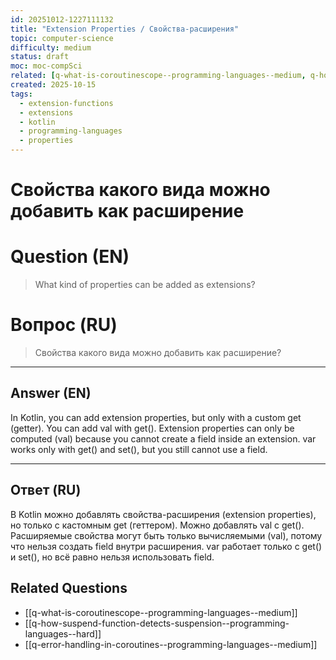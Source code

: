 ```yaml
---
id: 20251012-1227111132
title: "Extension Properties / Свойства-расширения"
topic: computer-science
difficulty: medium
status: draft
moc: moc-compSci
related: [q-what-is-coroutinescope--programming-languages--medium, q-how-suspend-function-detects-suspension--programming-languages--hard, q-error-handling-in-coroutines--programming-languages--medium]
created: 2025-10-15
tags:
  - extension-functions
  - extensions
  - kotlin
  - programming-languages
  - properties
---
```

# Свойства какого вида можно добавить как расширение

# Question (EN)
> What kind of properties can be added as extensions?

# Вопрос (RU)
> Свойства какого вида можно добавить как расширение?

---

## Answer (EN)

In Kotlin, you can add extension properties, but only with a custom get (getter). You can add val with get(). Extension properties can only be computed (val) because you cannot create a field inside an extension. var works only with get() and set(), but you still cannot use a field.

---

## Ответ (RU)

В Kotlin можно добавлять свойства-расширения (extension properties), но только с кастомным get (геттером). Можно добавлять val с get(). Расширяемые свойства могут быть только вычисляемыми (val), потому что нельзя создать field внутри расширения. var работает только с get() и set(), но всё равно нельзя использовать field.

## Related Questions

- [[q-what-is-coroutinescope--programming-languages--medium]]
- [[q-how-suspend-function-detects-suspension--programming-languages--hard]]
- [[q-error-handling-in-coroutines--programming-languages--medium]]
